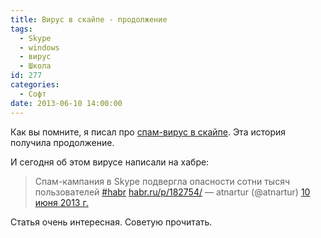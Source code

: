 ```yaml
---
title: Вирус в скайпе - продолжение
tags:
  - Skype
  - windows
  - вирус
  - Школа
id: 277
categories:
  - Софт
date: 2013-06-10 14:00:00
---
```


Как вы помните, я писал про [спам-вирус в скайпе](http://atnartur.ru/spam-virus-v-skaype/). Эта история получила продолжение.<!--more-->

И сегодня об этом вирусе написали на хабре:

> Спам-кампания в Skype подвергла опасности сотни тысяч пользователей [#habr](https://twitter.com/search/%23habr) [habr.ru/p/182754/](http://t.co/WPJ8F4R8cS "http://habr.ru/p/182754/")
> &mdash; atnartur (@atnartur) [10 июня 2013 г.](https://twitter.com/atnartur/status/344038376393027585)
<script async src="//platform.twitter.com/widgets.js" charset="utf-8"></script>

Статья очень интересная. Советую прочитать.